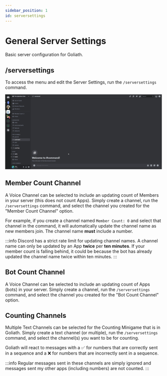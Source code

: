 ```yaml
---
sidebar_position: 1
id: serversettings
---
```


# General Server Settings
Basic server configuration for Goliath.

## /serversettings
To access the menu and edit the Server Settings, run the `/serversettings` command.

![Server Settings Command](./img/server_settings.gif)

## Member Count Channel
A Voice Channel can be selected to include an updating count of Members in your server (this does not count Apps). Simply create a channel, run the `/serversettings` command, and select the channel you created for the "Member Count Channel" option.

For example, if you create a channel named `Member Count: 0` and select that channel in the command, it will automatically update the channel name as new members join. The channel name **must** include a number.

:::info
Discord has a strict rate limit for updating channel names. A channel name can only be updated by an App **twice** per **ten minutes**. If your member count is falling behind, it could be because the bot has already updated the channel name twice within ten minutes.
:::


## Bot Count Channel
A Voice Channel can be selected to include an updating count of Apps (bots) in your server. Simply create a channel, run the `/serversettings` command, and select the channel you created for the "Bot Count Channel" option.


## Counting Channels
Multiple Text Channels can be selected for the Counting Minigame that is in Goliath. Simply create a text channel (or multiple), run the `/serversettings` command, and select the channel(s) you want to be for counting.

Goliath will react to messages with a ✅ for numbers that are correctly sent in a sequence and a ❌ for numbers that are incorrectly sent in a sequence.

:::info
Regular messages sent in these channels are simply ignored and messages sent my other apps (including numbers) are not counted.
:::